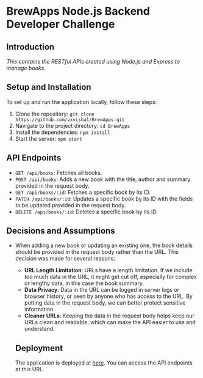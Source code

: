 # BrewApps Node.js Backend Developer Challenge

## Introduction

*This contains the RESTful APIs created using Node.js and Express to manage books.*

## Setup and Installation

To set up and run the application locally, follow these steps:

1. Clone the repository: `git clone https://github.com/vxvishal/BrewApps.git`
2. Navigate to the project directory: `cd BrewApps`
3. Install the dependencies: `npm install`
4. Start the server: `npm start`

## API Endpoints

- `GET /api/books`: Fetches all books.
- `POST /api/books`: Adds a new book with the title, author and summary provided in the request body.
- `GET /api/books/:id`: Fetches a specific book by its ID.
- `PATCH /api/books/:id`: Updates a specific book by its ID with the fields to be updated provided in the request body.
- `DELETE /api/books/:id`: Deletes a specific book by its ID.

## Decisions and Assumptions

- When adding a new book or updating an existing one, the book details should be provided in the request body rather than the URL. This decision was made for several reasons:
    - **URL Length Limitation**: URLs have a length limitation. If we include too much data in the URL, it might get cut off, especially for complex or lengthy data, in this case the book summary.
    - **Data Privacy**: Data in the URL can be logged in server logs or browser history, or seen by anyone who has access to the URL. By putting data in the request body, we can better protect sensitive information.
    - **Cleaner URLs**: Keeping the data in the request body helps keep our URLs clean and readable, which can make the API easier to use and understand.

    ## Deployment

    The application is deployed at [here](). You can access the API endpoints at this URL.